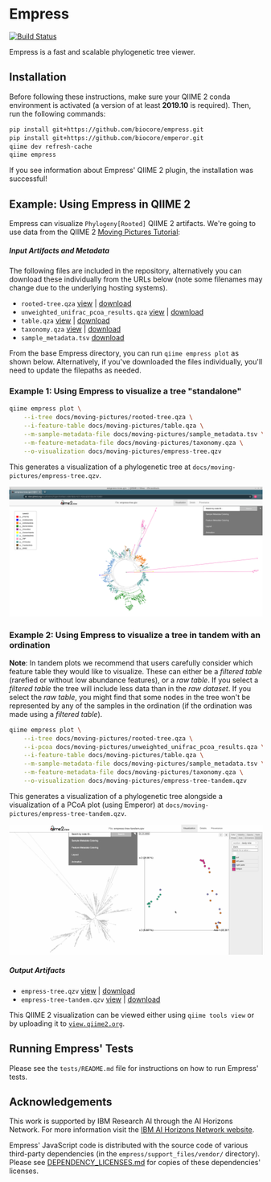 # Empress
[![Build Status](https://travis-ci.org/biocore/empress.svg?branch=master)](https://travis-ci.org/biocore/empress)

Empress is a fast and scalable phylogenetic tree viewer.

## Installation

Before following these instructions, make sure your QIIME 2 conda environment
is activated (a version of at least **2019.10** is required). Then, run the
following commands:

```bash
pip install git+https://github.com/biocore/empress.git
pip install git+https://github.com/biocore/emperor.git
qiime dev refresh-cache
qiime empress
```

If you see information about Empress' QIIME 2 plugin, the installation was
successful!

## Example: Using Empress in QIIME 2

Empress can visualize `Phylogeny[Rooted]` QIIME 2 artifacts.
We're going to use data from the QIIME 2 [Moving Pictures Tutorial](https://docs.qiime2.org/2019.10/tutorials/moving-pictures/):

##### Input Artifacts and Metadata

The following files are included in the repository, alternatively you can
download these individually from the URLs below (note some filenames
may change due to the underlying hosting systems).

- `rooted-tree.qza` [view](https://view.qiime2.org/?src=https%3A%2F%2Fdocs.qiime2.org%2F2019.10%2Fdata%2Ftutorials%2Fmoving-pictures%2Frooted-tree.qza) | [download](https://docs.qiime2.org/2019.10/data/tutorials/moving-pictures/rooted-tree.qza)
- `unweighted_unifrac_pcoa_results.qza` [view](https://view.qiime2.org/?src=https%3A%2F%2Fdocs.qiime2.org%2F2019.10%2Fdata%2Ftutorials%2Fmoving-pictures%2Fcore-metrics-results%2Funweighted_unifrac_pcoa_results.qza) | [download](https://docs.qiime2.org/2019.10/data/tutorials/moving-pictures/core-metrics-results/unweighted_unifrac_pcoa_results.qza)
- `table.qza` [view](https://view.qiime2.org/?src=https%3A%2F%2Fdocs.qiime2.org%2F2019.10%2Fdata%2Ftutorials%2Fmoving-pictures%2Ftable.qza) | [download](https://docs.qiime2.org/2019.10/data/tutorials/moving-pictures/table.qza)
- `taxonomy.qza` [view](https://view.qiime2.org/?src=https%3A%2F%2Fdocs.qiime2.org%2F2019.10%2Fdata%2Ftutorials%2Fmoving-pictures%2Ftaxonomy.qza) | [download](https://docs.qiime2.org/2019.10/data/tutorials/moving-pictures/taxonomy.qza)
- `sample_metadata.tsv` [download](https://data.qiime2.org/2019.10/tutorials/moving-pictures/sample_metadata.tsv)

From the base Empress directory, you can run `qiime empress plot` as shown
below. Alternatively, if you've downloaded the files individually, you'll need
to update the filepaths as needed.

### Example 1: Using Empress to visualize a tree "standalone"

```bash
qiime empress plot \
    --i-tree docs/moving-pictures/rooted-tree.qza \
    --i-feature-table docs/moving-pictures/table.qza \
    --m-sample-metadata-file docs/moving-pictures/sample_metadata.tsv \
    --m-feature-metadata-file docs/moving-pictures/taxonomy.qza \
    --o-visualization docs/moving-pictures/empress-tree.qzv
```

This generates a visualization of a phylogenetic tree at
`docs/moving-pictures/empress-tree.qzv`.

![Empress screenshot in q2view](https://raw.githubusercontent.com/biocore/empress/master/docs/moving-pictures/screenshot.png)

### Example 2: Using Empress to visualize a tree in tandem with an ordination

**Note**: In tandem plots we recommend that users carefully consider which
feature table they would like to visualize. These can either be a *filtered
table* (rarefied or without low abundance features), or a *raw table*. If you
select a *filtered table* the tree will include less data than in the *raw
dataset*. If you select the *raw table*, you might find that some nodes in the
tree won't be represented by any of the samples in the ordination (if the
ordination was made using a *filtered table*).

```bash
qiime empress plot \
    --i-tree docs/moving-pictures/rooted-tree.qza \
    --i-pcoa docs/moving-pictures/unweighted_unifrac_pcoa_results.qza \
    --i-feature-table docs/moving-pictures/table.qza \
    --m-sample-metadata-file docs/moving-pictures/sample_metadata.tsv \
    --m-feature-metadata-file docs/moving-pictures/taxonomy.qza \
    --o-visualization docs/moving-pictures/empress-tree-tandem.qzv
```

This generates a visualization of a phylogenetic tree alongside a visualization
of a PCoA plot (using Emperor) at `docs/moving-pictures/empress-tree-tandem.qzv`.

![Empress and Emperor example GIF in q2view](https://raw.githubusercontent.com/biocore/empress/master/docs/moving-pictures/empress-emperor-example.gif)

##### Output Artifacts

- `empress-tree.qzv` [view](https://view.qiime2.org/?src=https%3A%2F%2Fraw.githubusercontent.com%2Fbiocore%2Fempress%2Fmaster%2Fdocs%2Fmoving-pictures%2Fempress-tree.qzv) | [download](https://raw.githubusercontent.com/biocore/empress/master/docs/moving-pictures/empress-tree.qzv)
- `empress-tree-tandem.qzv` [view](https://view.qiime2.org/?src=https%3A%2F%2Fraw.githubusercontent.com%2Fbiocore%2Fempress%2Fmaster%2Fdocs%2Fmoving-pictures%2Fempress-tree-tandem.qzv) | [download](https://raw.githubusercontent.com/biocore/empress/master/docs/moving-pictures/empress-tree-tandem.qzv)

This QIIME 2 visualization can be viewed either using `qiime tools view` or by
uploading it to [`view.qiime2.org`](https://view.qiime2.org).

## Running Empress' Tests

Please see the `tests/README.md` file for instructions on how to run Empress' tests.

## Acknowledgements

This work is supported by IBM Research AI through the AI Horizons Network. For
more information visit the [IBM AI Horizons Network website](https://www.research.ibm.com/artificial-intelligence/horizons-network/).

Empress' JavaScript code is distributed with the source code of various
third-party dependencies (in the `empress/support_files/vendor/` directory).
Please see
[DEPENDENCY_LICENSES.md](https://github.com/biocore/empress/blob/master/DEPENDENCY_LICENSES.md)
for copies of these dependencies' licenses.
